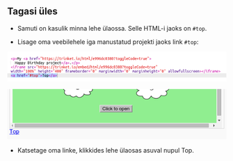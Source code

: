 ## Tagasi üles

+ Samuti on kasulik minna lehe ülaossa. Selle HTML-i jaoks on `#top`.

+ Lisage oma veebilehele iga manustatud projekti jaoks link `#top`:

![ekraanipilt](images/showcase-top-code.png)

![ekraanipilt](images/showcase-top-output.png)

+ Katsetage oma linke, klikkides lehe ülaosas asuval nupul Top.